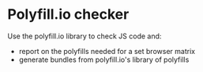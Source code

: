 # Polyfill.io checker

Use the polyfill.io library to check JS code and:
- report on the polyfills needed for a set browser matrix
- generate bundles from polyfill.io's library of polyfills

